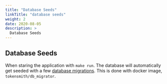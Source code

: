 ```yaml
---
title: "Database Seeds"
linkTitle: "database seeds"
weight: 2
date: 2020-08-05
description: >
  Database Seeds
---
```


## Database Seeds

When staring the application with `make run`. The database will automatically get seeded with a few [database migrations](https://github.com/tokensmith/tokensmith/tree/development/core/src/main/resources/db/migration). This is done with docker image, `tokensmith/db_migrator`.